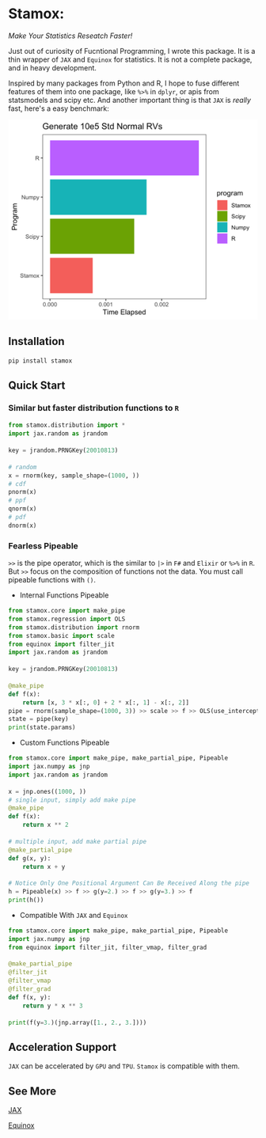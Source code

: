 # Stamox: 

*Make Your Statistics Reseatch Faster!*

Just out of curiosity of Fucntional Programming, I wrote this package. It is a thin wrapper of `JAX` and `Equinox` for statistics. It is not a complete package, and in heavy development.

Inspired by many packages from Python and R, I hope to fuse different features of them into one package, like `%>%` in `dplyr`, or apis from statsmodels and scipy etc. And another important thing is that `JAX` is *really* fast, here's a easy benchmark:

![benchmark](./asset/benchmark1.png)

## Installation

```bash
pip install stamox
```

## Quick Start

### Similar but faster distribution functions to `R`

```python
from stamox.distribution import *
import jax.random as jrandom

key = jrandom.PRNGKey(20010813)

# random
x = rnorm(key, sample_shape=(1000, ))
# cdf
pnorm(x)
# ppf
qnorm(x)
# pdf
dnorm(x)
```

### Fearless Pipeable

`>>` is the pipe operator, which is the similar to `|>` in `F#` and `Elixir` or `%>%` in `R`. But `>>` focus on the composition of functions not the data. You must call pipeable functions with `()`.

* Internal Functions Pipeable

```python
from stamox.core import make_pipe
from stamox.regression import OLS
from stamox.distribution import rnorm
from stamox.basic import scale
from equinox import filter_jit
import jax.random as jrandom

key = jrandom.PRNGKey(20010813)

@make_pipe
def f(x):
    return [x, 3 * x[:, 0] + 2 * x[:, 1] - x[:, 2]]
pipe = rnorm(sample_shape=(1000, 3)) >> scale >> f >> OLS(use_intercept=False, key=key)
state = pipe(key)
print(state.params)
```

* Custom Functions Pipeable

```python
from stamox.core import make_pipe, make_partial_pipe, Pipeable
import jax.numpy as jnp
import jax.random as jrandom

x = jnp.ones((1000, ))
# single input, simply add make pipe
@make_pipe
def f(x):
    return x ** 2

# multiple input, add make partial pipe
@make_partial_pipe
def g(x, y):
    return x + y

# Notice Only One Positional Argument Can Be Received Along the pipe
h = Pipeable(x) >> f >> g(y=2.) >> f >> g(y=3.) >> f
print(h())
```

* Compatible With `JAX` and `Equinox`

```python
from stamox.core import make_pipe, make_partial_pipe, Pipeable
import jax.numpy as jnp
from equinox import filter_jit, filter_vmap, filter_grad

@make_partial_pipe
@filter_jit
@filter_vmap
@filter_grad
def f(x, y):
    return y * x ** 3
       
print(f(y=3.)(jnp.array([1., 2., 3.])))
```

## Acceleration Support

`JAX` can be accelerated by `GPU` and `TPU`. `Stamox` is compatible with them.

## See More

[JAX](https://github.com/google/jax)

[Equinox](https://github.com/patrick-kidger/equinox#readme)



